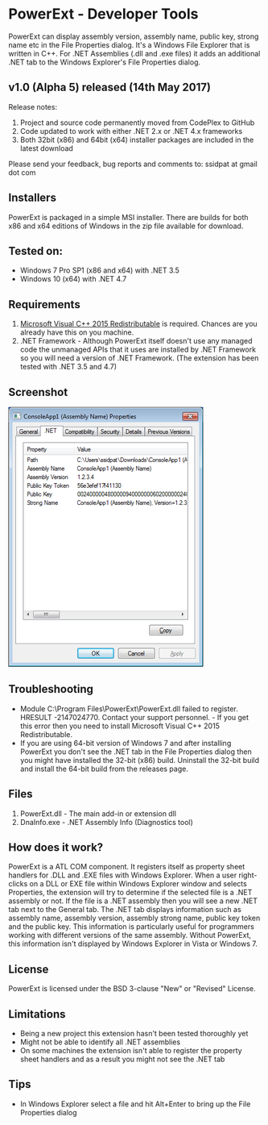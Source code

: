 # PowerExt - Developer Tools
PowerExt can display assembly version, assembly name, public key, strong name etc in the File Properties dialog. It's a Windows File Explorer that is written in C++. For .NET Assemblies (.dll and .exe files) it adds an additional .NET tab to the Windows Explorer's File Properties dialog.


## v1.0 (Alpha 5) released (14th May 2017)
Release notes:
1. Project and source code permanently moved from CodePlex to GitHub
2. Code updated to work with either .NET 2.x or .NET 4.x frameworks
3. Both 32bit (x86) and 64bit (x64) installer packages are included in the latest download

Please send your feedback, bug reports and comments to: ssidpat at gmail dot com


## Installers
PowerExt is packaged in a simple MSI installer. There are builds for both x86 and x64 editions of Windows in the zip file available for download. 

## Tested on:
* Windows 7 Pro SP1 (x86 and x64) with .NET 3.5 
* Windows 10 (x64) with .NET 4.7


## Requirements
1. [Microsoft Visual C++ 2015 Redistributable](https://www.microsoft.com/en-us/download/details.aspx?id=53587 "Visual C++ 2015 Redistributable") is required. Chances are you already have this on you machine.
2. .NET Framework - Although PowerExt itself doesn't use any managed code the unmanaged APIs that it uses are installed by .NET Framework so you will need a version of .NET Framework. (The extension has been tested with .NET 3.5 and 4.7) 


## Screenshot
![](img/PowerExt-Screenshot-01.png?raw=true)


## Troubleshooting
* Module C:\Program Files\PowerExt\PowerExt.dll failed to register. HRESULT -2147024770. Contact your support personnel. - If you get this error then you need to install Microsoft Visual C++ 2015 Redistributable.
* If you are using 64-bit version of Windows 7 and after installing PowerExt you don't see the .NET tab in the File Properties dialog then you might have installed the 32-bit (x86) build. Uninstall the 32-bit build and install the 64-bit build from the releases page. 


## Files
1. PowerExt.dll - The main add-in or extension dll
2. DnaInfo.exe - .NET Assembly Info (Diagnostics tool)


## How does it work?
PowerExt is a ATL COM component. It registers itself as property sheet handlers for .DLL and .EXE files with Windows Explorer. When a user right-clicks on a DLL or EXE file within Windows Explorer window and selects Properties, the extension will try to determine if the selected file is a .NET assembly or not. If the file is a .NET assembly then you will see a new .NET tab next to the General tab. The .NET tab displays information such as assembly name, assembly version, assembly strong name, public key token and the public key. This information is particularly useful for programmers working with different versions of the same assembly. Without PowerExt, this information isn't displayed by Windows Explorer in Vista or Windows 7.


## License
PowerExt is licensed under the BSD 3-clause "New" or "Revised" License. 


## Limitations
* Being a new project this extension hasn't been tested thoroughly yet
* Might not be able to identify all .NET assemblies
* On some machines the extension isn't able to register the property sheet handlers and as a result you might not see the .NET tab


## Tips
* In Windows Explorer select a file and hit Alt+Enter to bring up the File Properties dialog

